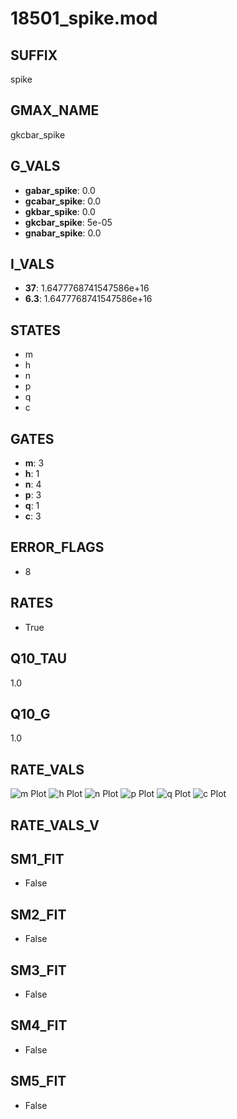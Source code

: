# 18501_spike.mod

## SUFFIX

spike

## GMAX_NAME

gkcbar_spike

## G_VALS

- **gabar_spike**: 0.0
- **gcabar_spike**: 0.0
- **gkbar_spike**: 0.0
- **gkcbar_spike**: 5e-05
- **gnabar_spike**: 0.0

## I_VALS

- **37**: 1.6477768741547586e+16
- **6.3**: 1.6477768741547586e+16

## STATES

- m
- h
- n
- p
- q
- c

## GATES

- **m**: 3
- **h**: 1
- **n**: 4
- **p**: 3
- **q**: 1
- **c**: 3

## ERROR_FLAGS

- 8

## RATES

- True

## Q10_TAU

1.0

## Q10_G

1.0

## RATE_VALS

![m Plot](/Users/pbozelos/Dropbox/icg-Chai-Panos/supermodels/output_markdown_files/KCa/18501_spike.mod/images/m.png)
![h Plot](/Users/pbozelos/Dropbox/icg-Chai-Panos/supermodels/output_markdown_files/KCa/18501_spike.mod/images/h.png)
![n Plot](/Users/pbozelos/Dropbox/icg-Chai-Panos/supermodels/output_markdown_files/KCa/18501_spike.mod/images/n.png)
![p Plot](/Users/pbozelos/Dropbox/icg-Chai-Panos/supermodels/output_markdown_files/KCa/18501_spike.mod/images/p.png)
![q Plot](/Users/pbozelos/Dropbox/icg-Chai-Panos/supermodels/output_markdown_files/KCa/18501_spike.mod/images/q.png)
![c Plot](/Users/pbozelos/Dropbox/icg-Chai-Panos/supermodels/output_markdown_files/KCa/18501_spike.mod/images/c.png)

## RATE_VALS_V

## SM1_FIT

- False

## SM2_FIT

- False

## SM3_FIT

- False

## SM4_FIT

- False

## SM5_FIT

- False

